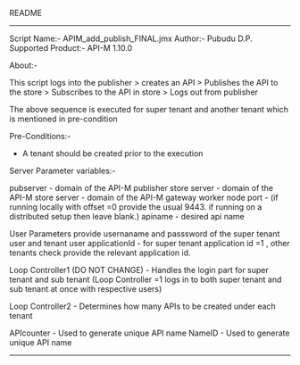 README

-------------------------------------------------------------------------
Script Name:- APIM_add_publish_FINAL.jmx
Author:- Pubudu D.P.
Supported Product:- API-M 1.10.0

About:-

This script logs into the publisher > creates an API > Publishes the API to the store > Subscribes to the API in store > Logs out from publisher

The above sequence is executed for super tenant and another tenant which is mentioned in pre-condition


Pre-Conditions:- 

- A tenant should be created prior to the execution



Server Parameter variables:-

pubserver - domain of the API-M publisher 
store server - domain of the API-M store
server - domain of the API-M gateway worker node
port - (if running locally with offset =0 provide the usual 9443. if running on a distributed setup then leave blank.)
apiname - desired api name

User Parameters
provide usernaname and passsword of the super tenant user and tenant user
applicationId - for super tenant application id =1 , other tenants check provide the relevant application id.


Loop Controller1 (DO NOT CHANGE) - Handles the login part for super tenant and sub tenant (Loop Controller =1 logs in to both super tenant and sub tenant at once with respective users)

Loop Controller2 - Determines how many APIs to be created under each tenant

APIcounter - Used to generate unique API name
NameID - Used to generate unique API name



-----------------------------------------------------------------------------


